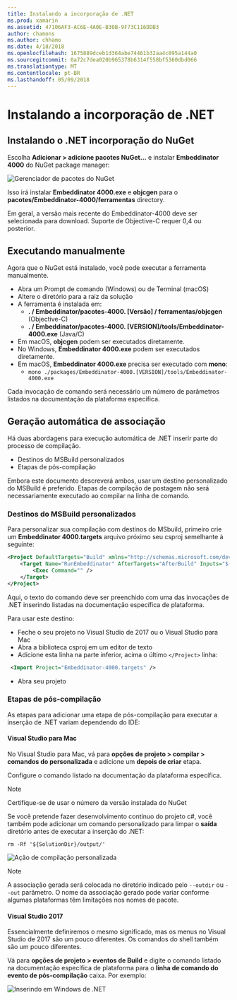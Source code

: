 ```yaml
---
title: Instalando a incorporação de .NET
ms.prod: xamarin
ms.assetid: 47106AF3-AC6E-4A0E-B30B-9F73C116DDB3
author: chamons
ms.author: chhamo
ms.date: 4/18/2018
ms.openlocfilehash: 1675889dceb1d364abe74461b32aa4c895a144a0
ms.sourcegitcommit: 0a72c7dea020b965378b6314f558bf5360dbd066
ms.translationtype: MT
ms.contentlocale: pt-BR
ms.lasthandoff: 05/09/2018
---
```

# <a name="installing-net-embedding"></a>Instalando a incorporação de .NET

## <a name="installing-net-embedding-from-nuget"></a>Instalando o .NET incorporação do NuGet

Escolha **Adicionar > adicione pacotes NuGet...**  e instalar **Embeddinator 4000** do NuGet package manager:

![Gerenciador de pacotes do NuGet](images/visualstudionuget.png)

Isso irá instalar **Embeddinator 4000.exe** e **objcgen** para o **pacotes/Embeddinator-4000/ferramentas** directory.

Em geral, a versão mais recente do Embeddinator-4000 deve ser selecionada para download. Suporte de Objective-C requer 0,4 ou posterior.

## <a name="running-manually"></a>Executando manualmente

Agora que o NuGet está instalado, você pode executar a ferramenta manualmente.

- Abra um Prompt de comando (Windows) ou de Terminal (macOS)
- Altere o diretório para a raiz da solução
- A ferramenta é instalada em:
    - **. / Embeddinator/pacotes-4000. [Versão] / ferramentas/objcgen** (Objective-C)
    - **. / Embeddinator/pacotes-4000. [VERSION]/tools/Embeddinator-4000.exe** (Java/C) 
- Em macOS, **objcgen** podem ser executados diretamente. 
- No Windows, **Embeddinator 4000.exe** podem ser executados diretamente.
- Em macOS, **Embeddinator 4000.exe** precisa ser executado com **mono**: 
    - `mono ./packages/Embeddinator-4000.[VERSION]/tools/Embeddinator-4000.exe`

Cada invocação de comando será necessário um número de parâmetros listados na documentação da plataforma específica.

## <a name="automatic-binding-generation"></a>Geração automática de associação

Há duas abordagens para execução automática de .NET inserir parte do processo de compilação.

- Destinos do MSBuild personalizados
- Etapas de pós-compilação

Embora este documento descreverá ambos, usar um destino personalizado do MSBuild é preferido. Etapas de compilação de postagem não será necessariamente executado ao compilar na linha de comando.

### <a name="custom-msbuild-targets"></a>Destinos do MSBuild personalizados

Para personalizar sua compilação com destinos do MSbuild, primeiro crie um **Embeddinator 4000.targets** arquivo próximo seu csproj semelhante à seguinte:

```xml
<Project DefaultTargets="Build" xmlns="http://schemas.microsoft.com/developer/msbuild/2003">
    <Target Name="RunEmbeddinator" AfterTargets="AfterBuild" Inputs="$(OutputPath)/$(AssemblyName).dll" Outputs="$(IntermediateOutputPath)/Embeddinator/$(AssemblyName).framework/$(AssemblyName)">
        <Exec Command="" />
    </Target>
</Project>
```

Aqui, o texto do comando deve ser preenchido com uma das invocações de .NET inserindo listadas na documentação específica de plataforma.

Para usar este destino:

- Feche o seu projeto no Visual Studio de 2017 ou o Visual Studio para Mac
- Abra a biblioteca csproj em um editor de texto
- Adicione esta linha na parte inferior, acima o último `</Project>` linha:

```xml
 <Import Project="Embeddinator-4000.targets" />
```

- Abra seu projeto

### <a name="post-build-steps"></a>Etapas de pós-compilação

As etapas para adicionar uma etapa de pós-compilação para executar a inserção de .NET variam dependendo do IDE:

#### <a name="visual-studio-for-mac"></a>Visual Studio para Mac

No Visual Studio para Mac, vá para **opções de projeto > compilar > comandos do personalizada** e adicione um **depois de criar** etapa.

Configure o comando listado na documentação da plataforma específica.

> [!NOTE]
> Certifique-se de usar o número da versão instalada do NuGet

Se você pretende fazer desenvolvimento contínuo do projeto c#, você também pode adicionar um comando personalizado para limpar o **saída** diretório antes de executar a inserção do .NET:

```shell
rm -Rf '${SolutionDir}/output/'
```

![Ação de compilação personalizada](images/visualstudiocustombuild.png)

> [!NOTE]
> A associação gerada será colocada no diretório indicado pelo `--outdir` ou `--out` parâmetro. O nome da associação gerado pode variar conforme algumas plataformas têm limitações nos nomes de pacote.

#### <a name="visual-studio-2017"></a>Visual Studio 2017

Essencialmente definiremos o mesmo significado, mas os menus no Visual Studio de 2017 são um pouco diferentes. Os comandos do shell também são um pouco diferentes.

Vá para **opções de projeto > eventos de Build** e digite o comando listado na documentação específica de plataforma para o **linha de comando do evento de pós-compilação** caixa. Por exemplo:

![Inserindo em Windows de .NET](images/visualstudiowindows.png)
